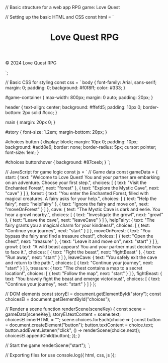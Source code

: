 // Basic structure for a web app RPG game: Love Quest

// Setting up the basic HTML and CSS
const html = `
<!DOCTYPE html>
<html lang="en">
<head>
  <meta charset="UTF-8">
  <meta name="viewport" content="width=device-width, initial-scale=1.0">
  <title>Love Quest RPG</title>
  <link rel="stylesheet" href="styles.css">
</head>
<body>
  <div id="game-container">
    <header>
      <h1>Love Quest RPG</h1>
    </header>
    <main>
      <div id="story"></div>
      <div id="choices"></div>
    </main>
    <footer>
      <p>&copy; 2024 Love Quest RPG</p>
    </footer>
  </div>
  <script src="script.js"></script>
</body>
</html>
`;

// Basic CSS for styling
const css = `
body {
  font-family: Arial, sans-serif;
  margin: 0;
  padding: 0;
  background: #f0f8ff;
  color: #333;
}

#game-container {
  max-width: 800px;
  margin: 0 auto;
  padding: 20px;
}

header {
  text-align: center;
  background: #ffefd5;
  padding: 10px 0;
  border-bottom: 2px solid #ccc;
}

main {
  margin: 20px 0;
}

#story {
  font-size: 1.2em;
  margin-bottom: 20px;
}

#choices button {
  display: block;
  margin: 10px 0;
  padding: 10px;
  background: #add8e6;
  border: none;
  border-radius: 5px;
  cursor: pointer;
  font-size: 1em;
}

#choices button:hover {
  background: #87ceeb;
}
`;

// JavaScript for game logic
const js = `
// Game data
const gameData = {
  start: {
    text: "Welcome to Love Quest! You and your partner are embarking on an adventure. Choose your first step.",
    choices: [
      { text: "Visit the Enchanted Forest", next: "forest" },
      { text: "Explore the Mystic Cave", next: "cave" }
    ]
  },
  forest: {
    text: "You enter the Enchanted Forest, filled with magical creatures. A fairy asks for your help.",
    choices: [
      { text: "Help the fairy", next: "helpFairy" },
      { text: "Ignore the fairy and move on", next: "moveOnForest" }
    ]
  },
  cave: {
    text: "The Mystic Cave is dark and eerie. You hear a growl nearby.",
    choices: [
      { text: "Investigate the growl", next: "growl" },
      { text: "Leave the cave", next: "leaveCave" }
    ]
  },
  helpFairy: {
    text: "The fairy grants you a magical charm for your kindness!",
    choices: [
      { text: "Continue your journey", next: "start" }
    ]
  },
  moveOnForest: {
    text: "You bypass the fairy and find a treasure chest!",
    choices: [
      { text: "Open the chest", next: "treasure" },
      { text: "Leave it and move on", next: "start" }
    ]
  },
  growl: {
    text: "A wild beast appears! You and your partner must decide how to face it.",
    choices: [
      { text: "Fight the beast", next: "fightBeast" },
      { text: "Run away", next: "start" }
    ]
  },
  leaveCave: {
    text: "You safely exit the cave and return to the path.",
    choices: [
      { text: "Continue your journey", next: "start" }
    ]
  },
  treasure: {
    text: "The chest contains a map to a secret location!",
    choices: [
      { text: "Follow the map", next: "start" }
    ]
  },
  fightBeast: {
    text: "You bravely fight the beast and emerge victorious!",
    choices: [
      { text: "Continue your journey", next: "start" }
    ]
  }
};

// DOM elements
const storyEl = document.getElementById("story");
const choicesEl = document.getElementById("choices");

// Render a scene
function renderScene(sceneKey) {
  const scene = gameData[sceneKey];
  storyEl.textContent = scene.text;
  choicesEl.innerHTML = "";
  scene.choices.forEach(choice => {
    const button = document.createElement("button");
    button.textContent = choice.text;
    button.addEventListener("click", () => renderScene(choice.next));
    choicesEl.appendChild(button);
  });
}

// Start the game
renderScene("start");
`;

// Exporting files for use
console.log({ html, css, js });
